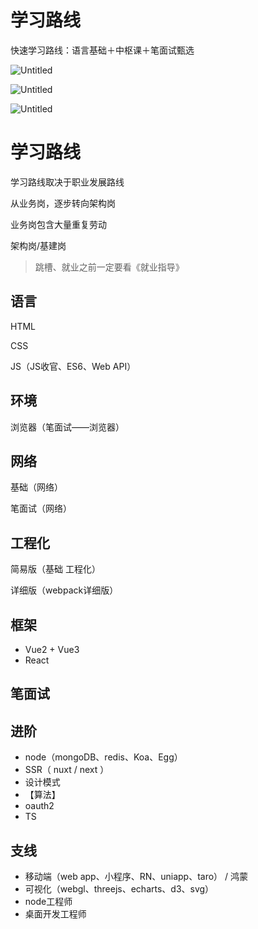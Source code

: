 # 学习路线

快速学习路线：语言基础＋中枢课＋笔面试甄选

![Untitled](%E5%AD%A6%E4%B9%A0%E8%B7%AF%E7%BA%BF%202678aae706b245f9ad325403b7457b51/Untitled.jpeg)

![Untitled](%E5%AD%A6%E4%B9%A0%E8%B7%AF%E7%BA%BF%202678aae706b245f9ad325403b7457b51/Untitled%201.jpeg)

![Untitled](%E5%AD%A6%E4%B9%A0%E8%B7%AF%E7%BA%BF%202678aae706b245f9ad325403b7457b51/Untitled%202.jpeg)

# **学习路线**

学习路线取决于职业发展路线

从业务岗，逐步转向架构岗

业务岗包含大量重复劳动

架构岗/基建岗

> 跳槽、就业之前一定要看《就业指导》
> 

## **语言**

HTML

CSS

JS（JS收官、ES6、Web API）

## **环境**

浏览器（笔面试——浏览器）

## **网络**

基础（网络）

笔面试（网络）

## **工程化**

简易版（基础 工程化）

详细版（webpack详细版）

## **框架**

- Vue2 + Vue3
- React

## **笔面试**

## **进阶**

- node（mongoDB、redis、Koa、Egg）
- SSR（ nuxt / next ）
- 设计模式
- 【算法】
- oauth2
- TS

## **支线**

- 移动端（web app、小程序、RN、uniapp、taro） / 鸿蒙
- 可视化（webgl、threejs、echarts、d3、svg）
- node工程师
- 桌面开发工程师